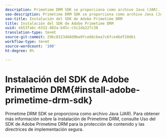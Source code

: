 ```yaml
---
description: Primetime DRM SDK se proporciona como archivo Java (JAR). Para obtener más información sobre la instalación de Primetime DRM, consulte Uso del SDK de Adobe Primetime DRM para la protección de contenido y las directrices de implementación segura.
seo-description: Primetime DRM SDK se proporciona como archivo Java (JAR). Para obtener más información sobre la instalación de Primetime DRM, consulte Uso del SDK de Adobe Primetime DRM para la protección de contenido y las directrices de implementación segura.
seo-title: Instalación del SDK de Adobe Primetime DRM
title: Instalación del SDK de Adobe Primetime DRM
uuid: eb53fabc-6332-402a-b45c-c5c2da227c38
translation-type: tm+mt
source-git-commit: 29bc8323460d9be0fce66cbea7c6fce46df20d61
workflow-type: tm+mt
source-wordcount: '108'
ht-degree: 0%

---
```



# Instalación del SDK de Adobe Primetime DRM{#install-adobe-primetime-drm-sdk}

Primetime DRM SDK se proporciona como archivo Java (JAR). Para obtener más información sobre la instalación de Primetime DRM, consulte Uso del SDK de Adobe Primetime DRM para la protección de contenido y las directrices de implementación segura.

